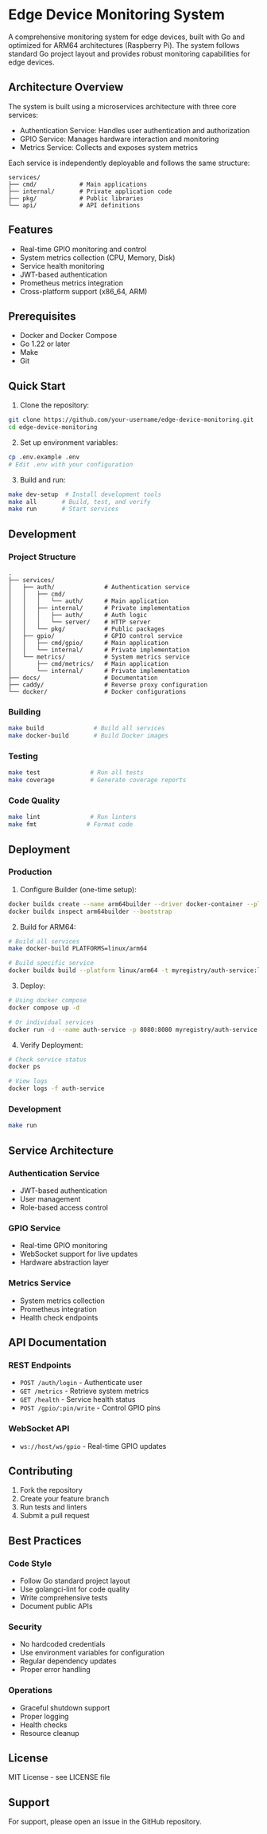 # Edge Device Monitoring System

A comprehensive monitoring system for edge devices, built with Go and optimized for ARM64 architectures (Raspberry Pi). The system follows standard Go project layout and provides robust monitoring capabilities for edge devices.

## Architecture Overview

The system is built using a microservices architecture with three core services:
- Authentication Service: Handles user authentication and authorization
- GPIO Service: Manages hardware interaction and monitoring
- Metrics Service: Collects and exposes system metrics

Each service is independently deployable and follows the same structure:
```
services/
├── cmd/            # Main applications
├── internal/       # Private application code
├── pkg/            # Public libraries
└── api/            # API definitions
```

## Features

- Real-time GPIO monitoring and control
- System metrics collection (CPU, Memory, Disk)
- Service health monitoring
- JWT-based authentication
- Prometheus metrics integration
- Cross-platform support (x86_64, ARM)

## Prerequisites

- Docker and Docker Compose
- Go 1.22 or later
- Make
- Git

## Quick Start

1. Clone the repository:
```bash
git clone https://github.com/your-username/edge-device-monitoring.git
cd edge-device-monitoring
```

2. Set up environment variables:
```bash
cp .env.example .env
# Edit .env with your configuration
```

3. Build and run:
```bash
make dev-setup  # Install development tools
make all       # Build, test, and verify
make run       # Start services
```

## Development

### Project Structure

```
.
├── services/
│   ├── auth/              # Authentication service
│   │   ├── cmd/
│   │   │   └── auth/      # Main application
│   │   ├── internal/      # Private implementation
│   │   │   ├── auth/      # Auth logic
│   │   │   └── server/    # HTTP server
│   │   └── pkg/           # Public packages
│   ├── gpio/              # GPIO control service
│   │   ├── cmd/gpio/      # Main application
│   │   └── internal/      # Private implementation
│   └── metrics/           # System metrics service
│       ├── cmd/metrics/   # Main application
│       └── internal/      # Private implementation
├── docs/                  # Documentation
├── caddy/                 # Reverse proxy configuration
└── docker/                # Docker configurations
```

### Building

```bash
make build              # Build all services
make docker-build       # Build Docker images
```

### Testing

```bash
make test              # Run all tests
make coverage          # Generate coverage reports
```

### Code Quality

```bash
make lint              # Run linters
make fmt              # Format code
```

## Deployment

### Production

1. Configure Builder (one-time setup):
```bash
docker buildx create --name arm64builder --driver docker-container --platform linux/amd64,linux/arm64,linux/arm/v7 --use
docker buildx inspect arm64builder --bootstrap
```

2. Build for ARM64:
```bash
# Build all services
make docker-build PLATFORMS=linux/arm64

# Build specific service
docker buildx build --platform linux/arm64 -t myregistry/auth-service:latest --push ./services/auth
```

3. Deploy:
```bash
# Using docker compose
docker compose up -d

# Or individual services
docker run -d --name auth-service -p 8080:8080 myregistry/auth-service:latest
```

4. Verify Deployment:
```bash
# Check service status
docker ps

# View logs
docker logs -f auth-service
```

### Development

```bash
make run
```

## Service Architecture

### Authentication Service
- JWT-based authentication
- User management
- Role-based access control

### GPIO Service
- Real-time GPIO monitoring
- WebSocket support for live updates
- Hardware abstraction layer

### Metrics Service
- System metrics collection
- Prometheus integration
- Health check endpoints

## API Documentation

### REST Endpoints

- `POST /auth/login` - Authenticate user
- `GET /metrics` - Retrieve system metrics
- `GET /health` - Service health status
- `POST /gpio/:pin/write` - Control GPIO pins

### WebSocket API

- `ws://host/ws/gpio` - Real-time GPIO updates

## Contributing

1. Fork the repository
2. Create your feature branch
3. Run tests and linters
4. Submit a pull request

## Best Practices

### Code Style
- Follow Go standard project layout
- Use golangci-lint for code quality
- Write comprehensive tests
- Document public APIs

### Security
- No hardcoded credentials
- Use environment variables for configuration
- Regular dependency updates
- Proper error handling

### Operations
- Graceful shutdown support
- Proper logging
- Health checks
- Resource cleanup

## License

MIT License - see LICENSE file

## Support

For support, please open an issue in the GitHub repository.